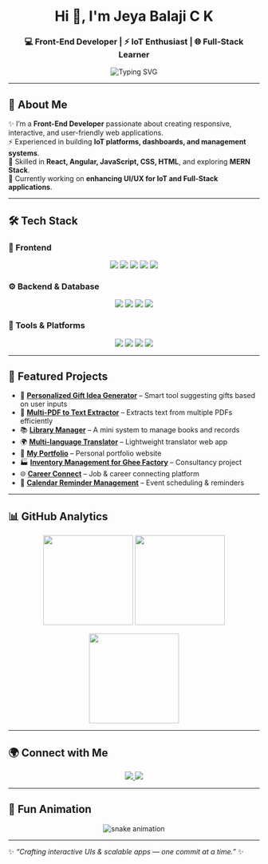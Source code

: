 <!-- Profile Header -->
<h1 align="center">Hi 👋, I'm Jeya Balaji C K</h1>
<h3 align="center">💻 Front-End Developer | ⚡ IoT Enthusiast | 🌐 Full-Stack Learner</h3>

<!-- Typing Animation -->
<p align="center">
  <img src="https://readme-typing-svg.herokuapp.com?font=Fira+Code&size=24&pause=1500&color=FF5733&center=true&vCenter=true&width=780&lines=Front-End+Developer;Crafting+Modern+UI+Experiences;Passionate+About+IoT+%26+APIs;Always+Learning+New+Tech" alt="Typing SVG" />
</p>

---

## 📝 About Me  
✨ I’m a **Front-End Developer** passionate about creating responsive, interactive, and user-friendly web applications.  
⚡ Experienced in building **IoT platforms, dashboards, and management systems**.  
🌱 Skilled in **React, Angular, JavaScript, CSS, HTML**, and exploring **MERN Stack**.  
🚀 Currently working on **enhancing UI/UX for IoT and Full-Stack applications**.  

---

## 🛠️ Tech Stack  

### 🎨 Frontend  
<p align="center">
  <img src="https://img.shields.io/badge/HTML5-E34F26?style=for-the-badge&logo=html5&logoColor=white"/>
  <img src="https://img.shields.io/badge/CSS3-1572B6?style=for-the-badge&logo=css3&logoColor=white"/>
  <img src="https://img.shields.io/badge/JavaScript-F7DF1E?style=for-the-badge&logo=javascript&logoColor=black"/>
  <img src="https://img.shields.io/badge/React-61DAFB?style=for-the-badge&logo=react&logoColor=black"/>
  <img src="https://img.shields.io/badge/Angular-DD0031?style=for-the-badge&logo=angular&logoColor=white"/>
</p>

### ⚙️ Backend & Database  
<p align="center">
  <img src="https://img.shields.io/badge/Node.js-339933?style=for-the-badge&logo=node.js&logoColor=white"/>
  <img src="https://img.shields.io/badge/Django-092E20?style=for-the-badge&logo=django&logoColor=white"/>
  <img src="https://img.shields.io/badge/MySQL-4479A1?style=for-the-badge&logo=mysql&logoColor=white"/>
  <img src="https://img.shields.io/badge/MongoDB-47A248?style=for-the-badge&logo=mongodb&logoColor=white"/>
</p>

### 🔧 Tools & Platforms  
<p align="center">
  <img src="https://img.shields.io/badge/Docker-2496ED?style=for-the-badge&logo=docker&logoColor=white"/>
  <img src="https://img.shields.io/badge/Git-F05032?style=for-the-badge&logo=git&logoColor=white"/>
  <img src="https://img.shields.io/badge/Postman-FF6C37?style=for-the-badge&logo=postman&logoColor=white"/>
  <img src="https://img.shields.io/badge/XAMPP-FB7A24?style=for-the-badge&logo=xampp&logoColor=white"/>
</p>

---

## 📂 Featured Projects  

- 🎁 [**Personalized Gift Idea Generator**](https://github.com/Balajijebbu/Personalized-Gift-Idea-Generator) – Smart tool suggesting gifts based on user inputs  
- 📑 [**Multi-PDF to Text Extractor**](https://github.com/Balajijebbu/Multi-PDF-to-Text-Extractor) – Extracts text from multiple PDFs efficiently  
- 📚 [**Library Manager**](https://github.com/Balajijebbu/Library-Manager) – A mini system to manage books and records  
- 🌍 [**Multi-language Translator**](https://github.com/Balajijebbu/Multi-language-translator) – Lightweight translator web app  
- 💼 [**My Portfolio**](https://github.com/Balajijebbu/My_portfolio) – Personal portfolio website  
- 🏭 [**Inventory Management for Ghee Factory**](https://github.com/Balajijebbu/Inventory-Management-Ecommerce-Application-for-Ghee-Factory) – Consultancy project  
- 🌐 [**Career Connect**](https://github.com/Balajijebbu/Carrer-Connect) – Job & career connecting platform  
- 📆 [**Calendar Reminder Management**](https://github.com/Balajijebbu/Calender-Reminder-Management) – Event scheduling & reminders  

---

## 📊 GitHub Analytics  

<p align="center">
  <img src="https://github-readme-stats.vercel.app/api?username=Balajijebbu&show_icons=true&theme=radical" height="180em"/>
  <img src="https://github-readme-stats.vercel.app/api/top-langs/?username=Balajijebbu&layout=compact&theme=radical" height="180em"/>
</p>

<p align="center">
  <img src="https://github-readme-streak-stats.herokuapp.com/?user=Balajijebbu&theme=radical" height="180em"/>
</p>

---

## 🌍 Connect with Me  
<p align="center">
  <a href="https://github.com/Balajijebbu" target="_blank">
    <img src="https://img.shields.io/badge/GitHub-100000?style=for-the-badge&logo=github&logoColor=white"/>
  </a>
  <a href="https://www.linkedin.com/in/jeya-balaji-800397259" target="_blank">
    <img src="https://img.shields.io/badge/LinkedIn-0077B5?style=for-the-badge&logo=linkedin&logoColor=white"/>
  </a>
</p>

---

## 🐍 Fun Animation  

<p align="center">
  <img src="https://raw.githubusercontent.com/Balajijebbu/Balajijebbu/output/github-contribution-grid-snake.svg" alt="snake animation"/>
</p>

---

✨ *“Crafting interactive UIs & scalable apps — one commit at a time.”* ✨
